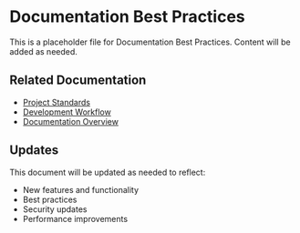 # Documentation Best Practices

This is a placeholder file for Documentation Best Practices. Content will be added as needed.

## Related Documentation
- [Project Standards](../project-standards.md)
- [Development Workflow](../development-workflow.md)
- [Documentation Overview](../documentation-overview.md)

## Updates
This document will be updated as needed to reflect:
- New features and functionality
- Best practices
- Security updates
- Performance improvements
